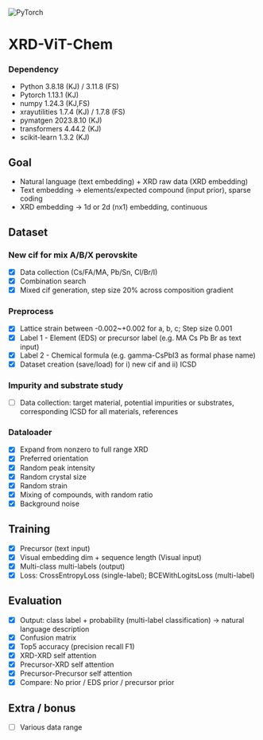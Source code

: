 ![PyTorch](https://img.shields.io/badge/PyTorch-%23EE4C2C.svg?style=for-the-badge&logo=PyTorch&logoColor=white)

# XRD-ViT-Chem

### Dependency
- Python	3.8.18 (KJ) / 3.11.8 (FS)
- Pytorch 1.13.1 (KJ)
- numpy	1.24.3 (KJ,FS)
- xrayutilities	1.7.4 (KJ) / 1.7.8 (FS)
- pymatgen	2023.8.10 (KJ)
- transformers 4.44.2 (KJ)
- scikit-learn 1.3.2 (KJ)

## Goal
- Natural language (text embedding) + XRD raw data (XRD embedding)
- Text embedding -> elements/expected compound (input prior), sparse coding
- XRD embedding -> 1d or 2d (nx1) embedding, continuous

## Dataset
### New cif for mix A/B/X perovskite
- [x] Data collection (Cs/FA/MA, Pb/Sn, Cl/Br/I)
- [x] Combination search
- [x] Mixed cif generation, step size 20% across composition gradient

### Preprocess
- [x] Lattice strain between -0.002~+0.002 for a, b, c; Step size 0.001
- [x] Label 1 - Element (EDS) or precursor label (e.g. MA Cs Pb Br as text input)
- [x] Label 2 - Chemical formula (e.g. gamma-CsPbI3 as formal phase name)
- [x] Dataset creation (save/load) for i) new cif and ii) ICSD

### Impurity and substrate study
- [ ] Data collection: target material, potential impurities or substrates, corresponding ICSD for all materials, references

### Dataloader
- [x] Expand from nonzero to full range XRD
- [x] Preferred orientation
- [x] Random peak intensity
- [x] Random crystal size
- [x] Random strain
- [x] Mixing of compounds, with random ratio
- [x] Background noise

## Training
- [x] Precursor (text input)
- [x] Visual embedding dim + sequence length (Visual input)
- [x] Multi-class multi-labels (output)
- [x] Loss: CrossEntropyLoss (single-label); BCEWithLogitsLoss (multi-label)

## Evaluation
- [x] Output: class label + probability (multi-label classification) -> natural language description
- [x] Confusion matrix
- [x] Top5 accuracy (precision recall F1)
- [x] XRD-XRD self attention
- [x] Precursor-XRD self attention
- [x] Precursor-Precursor self attention
- [x] Compare: No prior / EDS prior / precursor prior

## Extra / bonus
- [ ] Various data range
